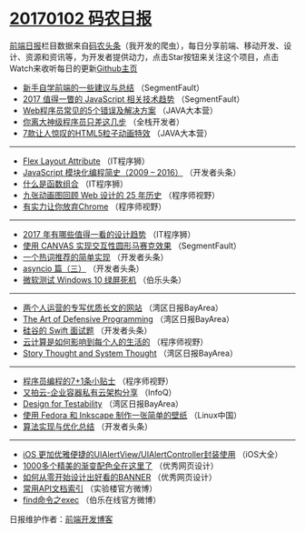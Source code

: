 # [20170102 码农日报](2017/01/02.md)

[前端日报](http://caibaojian.com/c/news)栏目数据来自[码农头条](http://hao.caibaojian.com/)（我开发的爬虫），每日分享前端、移动开发、设计、资源和资讯等，为开发者提供动力，点击Star按钮来关注这个项目，点击Watch来收听每日的更新[Github主页](https://github.com/kujian/frontendDaily)
* [新手自学前端的一些建议与总结](http://hao.caibaojian.com/20312.html) （SegmentFault）
* [2017 值得一瞥的 JavaScript 相关技术趋势](http://hao.caibaojian.com/20383.html) （SegmentFault）
* [Web程序员常见的5个错误及解决方案](http://hao.caibaojian.com/20379.html) （JAVA大本营）
* [你离大神级程序员只差这几步](http://hao.caibaojian.com/20285.html) （全栈开发者）
* [7款让人惊叹的HTML5粒子动画特效](http://hao.caibaojian.com/20298.html) （JAVA大本营）

***
* [Flex Layout Attribute](http://hao.caibaojian.com/20316.html) （IT程序狮）
* [JavaScript 模块化编程简史（2009 &#8211; 2016）](http://hao.caibaojian.com/20305.html) （开发者头条）
* [什么是函数组合](http://hao.caibaojian.com/20317.html) （IT程序狮）
* [九张动画图回顾 Web 设计的 25 年历史](http://hao.caibaojian.com/20388.html) （程序师视野）
* [有实力让你放弃Chrome](http://hao.caibaojian.com/20387.html) （程序师视野）

***
* [2017 年有哪些值得一看的设计趋势](http://hao.caibaojian.com/20326.html) （IT程序狮）
* [使用 CANVAS 实现交互性圆形马赛克效果](http://hao.caibaojian.com/20382.html) （SegmentFault）
* [一个热词推荐的简单实现](http://hao.caibaojian.com/20303.html) （开发者头条）
* [asyncio 篇（三）](http://hao.caibaojian.com/20309.html) （开发者头条）
* [微软测试 Windows 10 绿屏死机](http://hao.caibaojian.com/20310.html) （伯乐头条）

***
* [两个人运营的专写优质长文的网站](http://hao.caibaojian.com/20289.html) （湾区日报BayArea）
* [The Art of Defensive Programming](http://hao.caibaojian.com/20293.html) （湾区日报BayArea）
* [硅谷的 Swift 面试题](http://hao.caibaojian.com/20304.html) （开发者头条）
* [云计算是如何影响到每个人的生活的](http://hao.caibaojian.com/20315.html) （程序师视野）
* [Story Thought and System Thought](http://hao.caibaojian.com/20294.html) （湾区日报BayArea）

***
* [程序员编程的7+1条小贴士](http://hao.caibaojian.com/20385.html) （程序师视野）
* [又拍云-企业容器私有云架构分享](http://hao.caibaojian.com/20282.html) （InfoQ）
* [Design for Testability](http://hao.caibaojian.com/20295.html) （湾区日报BayArea）
* [使用 Fedora 和 Inkscape 制作一张简单的壁纸](http://hao.caibaojian.com/20296.html) （Linux中国）
* [算法实现与优化总结](http://hao.caibaojian.com/20307.html) （开发者头条）

***
* [iOS 更加优雅便捷的UIAlertView/UIAlertController封装使用](http://hao.caibaojian.com/20284.html) （iOS大全）
* [1000多个精美的渐变配色全在这里了](http://hao.caibaojian.com/20390.html) （优秀网页设计）
* [如何从零开始设计出好看的BANNER](http://hao.caibaojian.com/20319.html) （优秀网页设计）
* [常用API文档索引](http://hao.caibaojian.com/20389.html) （实验楼官方微博）
* [find命令之exec](http://hao.caibaojian.com/20321.html) （伯乐在线官方微博）

日报维护作者：[前端开发博客](http://caibaojian.com/) 